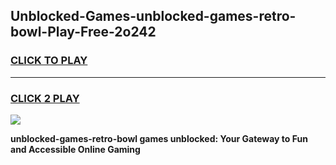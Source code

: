 
## Unblocked-Games-unblocked-games-retro-bowl-Play-Free-2o242
<h3>
<a href="https://premium76.site?title=unblocked-games-retro-bowl&ref=10A">CLICK TO PLAY</a></h3>
<hr>

<h3>
<a href="https://premium76.site?title=unblocked-games-retro-bowl&ref=10A">CLICK 2 PLAY</a>
  
</h3>

<a href="https://premium76.site?title=unblocked-games-retro-bowl&ref=10A"><img src="https://clearcache.store/games.png"></a>


**unblocked-games-retro-bowl games unblocked: Your Gateway to Fun and Accessible Online Gaming**

